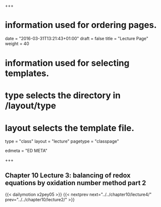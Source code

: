+++
# information used for ordering pages.
date = "2016-03-31T13:21:43+01:00"
draft = false
title = "Lecture Page"
weight = 40

# information used for selecting templates.
# type selects the directory in /layout/type
# layout selects the template file.

type   = "class"
layout = "lecture"
pagetype = "classpage"





edmeta = "ED META"

+++
## Chapter 10 Lecture 3: balancing of redox equations by oxidation number method part 2
{{< dailymotion x2pey05 >}}
{{< nextprev next="../../chapter10/lecture4/"     prev="../../chapter10/lecture2/"  >}}

